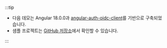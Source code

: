 :::tip

- 다음 데모는 Angular 18.0.0과 [angular-auth-oidc-client](https://github.com/damienbod/angular-auth-oidc-client)를 기반으로 구축되었습니다.
- 샘플 프로젝트는 [GitHub 저장소](https://github.com/logto-io/js/tree/master/packages/angular-sample)에서 확인할 수 있습니다.

:::
